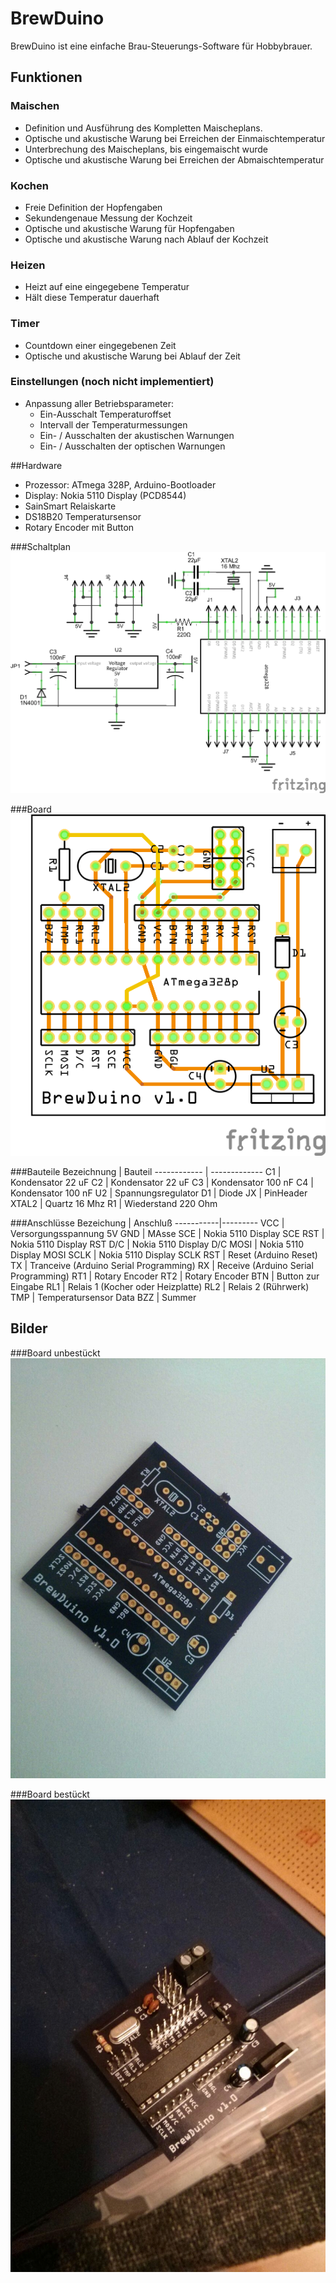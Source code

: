 # BrewDuino
BrewDuino ist eine einfache Brau-Steuerungs-Software für Hobbybrauer.

## Funktionen

### Maischen
* Definition und Ausführung des Kompletten Maischeplans.
* Optische und akustische Warung bei Erreichen der Einmaischtemperatur
* Unterbrechung des Maischeplans, bis eingemaischt wurde
* Optische und akustische Warung bei Erreichen der Abmaischtemperatur

### Kochen
* Freie Definition der Hopfengaben
* Sekundengenaue Messung der Kochzeit
* Optische und akustische Warung für Hopfengaben
* Optische und akustische Warung nach Ablauf der Kochzeit

### Heizen
* Heizt auf eine eingegebene Temperatur
* Hält diese Temperatur dauerhaft

### Timer
* Countdown einer eingegebenen Zeit
* Optische und akustische Warung bei Ablauf der Zeit

### Einstellungen (noch nicht implementiert)
* Anpassung aller Betriebsparameter:
  * Ein-Ausschalt Temperaturoffset
  * Intervall der Temperaturmessungen
  * Ein- / Ausschalten der akustischen Warnungen
  * Ein- / Ausschalten der optischen Warnungen

##Hardware
* Prozessor: ATmega 328P, Arduino-Bootloader
* Display: Nokia 5110 Display (PCD8544)
* SainSmart Relaiskarte
* DS18B20 Temperatursensor
* Rotary Encoder mit Button
 
###Schaltplan
![Schaltplan](/Hardware/BrewDuino_Schaltplan.png)

###Board
![PCB](/Hardware/BrewDuino_Leiterplatte.png)

###Bauteile
Bezeichnung | Bauteil
------------ | -------------
C1 | Kondensator 22 uF
C2 | Kondensator 22 uF
C3 | Kondensator 100 nF
C4 | Kondensator 100 nF
U2 | Spannungsregulator
D1 | Diode
JX | PinHeader
XTAL2 | Quartz 16 Mhz
R1 | Wiederstand 220 Ohm

###Anschlüsse
Bezeichung | Anschluß
-----------|---------
VCC  | Versorgungsspannung 5V
GND  | MAsse
SCE  | Nokia 5110 Display SCE
RST  | Nokia 5110 Display RST
D/C  | Nokia 5110 Display D/C
MOSI | Nokia 5110 Display MOSI
SCLK | Nokia 5110 Display SCLK
RST  | Reset (Arduino Reset)
TX   | Tranceive (Arduino Serial Programming)
RX   | Receive (Arduino Serial Programming)
RT1  | Rotary Encoder
RT2  | Rotary Encoder
BTN  | Button zur Eingabe
RL1  | Relais 1 (Kocher oder Heizplatte)
RL2  | Relais 2 (Rührwerk)
TMP  | Temperatursensor Data
BZZ  | Summer

## Bilder

###Board unbestückt
![Schaltplan](/Hardware/Board.jpg)

###Board bestückt
![Schaltplan](/Hardware/Board_components.jpg)
